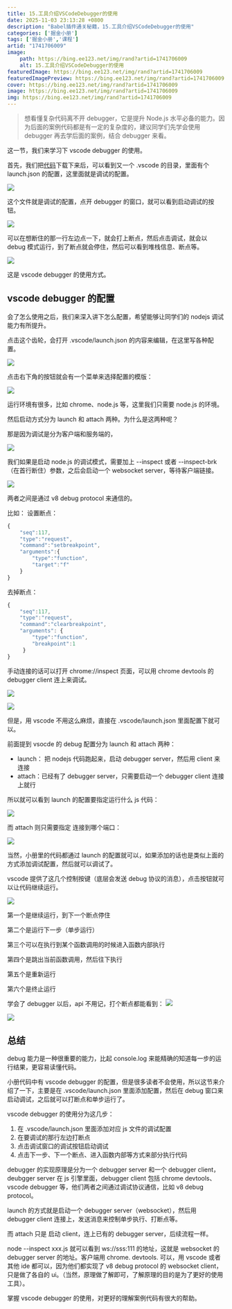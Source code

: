 ```yaml
---
title: 15.工具介绍VSCodeDebugger的使用
date: 2025-11-03 23:13:28 +0800
description: "Babel插件通关秘籍，15.工具介绍VSCodeDebugger的使用"
categories: ['掘金小册']
tags: ['掘金小册','课程']
artid: "1741706009"
image:
    path: https://bing.ee123.net/img/rand?artid=1741706009
    alt: 15.工具介绍VSCodeDebugger的使用
featuredImage: https://bing.ee123.net/img/rand?artid=1741706009
featuredImagePreview: https://bing.ee123.net/img/rand?artid=1741706009
cover: https://bing.ee123.net/img/rand?artid=1741706009
image: https://bing.ee123.net/img/rand?artid=1741706009
img: https://bing.ee123.net/img/rand?artid=1741706009
---
```


> 想看懂复杂代码离不开 debugger，它是提升 Node.js 水平必备的能力。因为后面的案例代码都是有一定的复杂度的，建议同学们先学会使用 debugger 再去学后面的案例，结合 debugger 来看。

这一节，我们来学习下 vscode debugger 的使用。

首先，我们把[代码](https://github.com/QuarkGluonPlasma/babel-plugin-exercize)下载下来后，可以看到又一个 .vscode 的目录，里面有个 launch.json 的配置，这里面就是调试的配置。

![](https://p1-juejin.byteimg.com/tos-cn-i-k3u1fbpfcp/d04026afef6d4761ac4ff3dcf5d2f84d~tplv-k3u1fbpfcp-watermark.image)

这个文件就是调试的配置，点开 debugger 的窗口，就可以看到启动调试的按钮。

![](https://p3-juejin.byteimg.com/tos-cn-i-k3u1fbpfcp/205267d73fbc4e7dab7d76c9992b6a97~tplv-k3u1fbpfcp-watermark.image)

可以在想断住的那一行左边点一下，就会打上断点，然后点击调试，就会以 debug 模式运行，到了断点就会停住，然后可以看到堆栈信息、断点等。

![](https://p9-juejin.byteimg.com/tos-cn-i-k3u1fbpfcp/dbd7b6f296ea4235825cea8bda6b84c5~tplv-k3u1fbpfcp-watermark.image)

这是 vscode debugger 的使用方式。

## vscode debugger 的配置

会了怎么使用之后，我们来深入讲下怎么配置，希望能够让同学们的 nodejs 调试能力有所提升。

点击这个齿轮，会打开 .vscode/launch.json 的内容来编辑，在这里写各种配置。

![](https://p6-juejin.byteimg.com/tos-cn-i-k3u1fbpfcp/6bfb71747d254624913047f5819c45a5~tplv-k3u1fbpfcp-watermark.image)

点击右下角的按钮就会有一个菜单来选择配置的模版：

![](https://p6-juejin.byteimg.com/tos-cn-i-k3u1fbpfcp/73942b78943f498fa4eb2190ca78e510~tplv-k3u1fbpfcp-watermark.image)

运行环境有很多，比如 chrome、node.js 等，这里我们只需要 node.js 的环境。

然后启动方式分为 launch 和 attach 两种。为什么是这两种呢？

那是因为调试是分为客户端和服务端的，

![](https://p6-juejin.byteimg.com/tos-cn-i-k3u1fbpfcp/1e25d1a7e7114b1497558a18f3219ea2~tplv-k3u1fbpfcp-watermark.image)

我们如果是启动 node.js 的调试模式，需要加上 --inspect  或者 --inspect-brk（在首行断住）参数，之后会启动一个 websocket server，等待客户端链接。

![](https://p6-juejin.byteimg.com/tos-cn-i-k3u1fbpfcp/2ff979331b7046faa1a0dc3a6ce28397~tplv-k3u1fbpfcp-watermark.image)

两者之间是通过 v8 debug protocol 来通信的。

比如：
设置断点：
```javascript
{
    "seq":117,
    "type":"request",
    "command":"setbreakpoint",
    "arguments":{
        "type":"function",
        "target":"f"
    }
}
```
去掉断点：
```javascript
{
    "seq":117,
    "type":"request",
    "command":"clearbreakpoint",
    "arguments": {
        "type":"function",
        "breakpoint":1
     }
}
```
手动连接的话可以打开 chrome://inspect 页面，可以用 chrome devtools 的 debugger client 连上来调试。

![](https://p6-juejin.byteimg.com/tos-cn-i-k3u1fbpfcp/6d72a6152fe1402ca424a7c02d530c9f~tplv-k3u1fbpfcp-watermark.image)

![](https://p3-juejin.byteimg.com/tos-cn-i-k3u1fbpfcp/21ba7e5435b14b798581401553c4d89f~tplv-k3u1fbpfcp-watermark.image)

但是，用 vscode 不用这么麻烦，直接在 .vscode/launch.json 里面配置下就可以。

前面提到 vsocde 的 debug 配置分为 launch 和 attach 两种：

- launch： 把 nodejs 代码跑起来，启动 debugger server，然后用 client 来连接
- attach：已经有了 debugger server，只需要启动一个 debugger client 连接上就行

所以就可以看到 launch 的配置要指定运行什么 js 代码：

![](https://p9-juejin.byteimg.com/tos-cn-i-k3u1fbpfcp/6aaf1a267e224baaa09704e8a2263a82~tplv-k3u1fbpfcp-watermark.image)

而 attach 则只需要指定 连接到哪个端口：

![](https://p6-juejin.byteimg.com/tos-cn-i-k3u1fbpfcp/6e047d1180ea44589147859fcfd0bd92~tplv-k3u1fbpfcp-watermark.image)

当然，小册里的代码都通过 launch 的配置就可以，如果添加的话也是类似上面的方式添加调试配置，然后就可以调试了。


vscode 提供了这几个控制按键（底层会发送 debug 协议的消息），点击按钮就可以让代码继续运行。

![](https://p3-juejin.byteimg.com/tos-cn-i-k3u1fbpfcp/9e3dbcb4cd2a4f39b1d433bff2cf58ff~tplv-k3u1fbpfcp-watermark.image)


第一个是继续运行，到下一个断点停住

第二个是运行下一步（单步运行）

第三个可以在执行到某个函数调用的时候进入函数内部执行

第四个是跳出当前函数调用，然后往下执行

第五个是重新运行

第六个是终止运行

学会了 debugger 以后，api 不用记，打个断点都能看到：
![](https://p9-juejin.byteimg.com/tos-cn-i-k3u1fbpfcp/408207297a514949b7b83ad0457ceedb~tplv-k3u1fbpfcp-watermark.image)

![](https://p6-juejin.byteimg.com/tos-cn-i-k3u1fbpfcp/3699f18e54404278a6cc6f6ececd4029~tplv-k3u1fbpfcp-watermark.image)

## 总结

debug 能力是一种很重要的能力，比起 console.log 来能精确的知道每一步的运行结果，更容易读懂代码。

小册代码中有 vscode debugger 的配置，但是很多读者不会使用，所以这节来介绍了一下，主要是在 .vscode/launch.json 里面添加配置，然后在 debug 窗口来启动调试，之后就可以打断点和单步运行了。

vscode debugger 的使用分为这几步：
1. 在 .vscode/launch.json 里面添加对应 js 文件的调试配置
2. 在要调试的那行左边打断点
3. 点击调试窗口的调试按钮启动调试
4. 点击下一步、下一个断点、进入函数内部等方式来部分执行代码

debugger 的实现原理是分为一个 debugger server 和一个 debugger client，deubgger server 在 js 引擎里面，debugger client 包括 chrome devtools、vscode debugger 等，他们两者之间通过调试协议通信，比如 v8 debug protocol。

launch 的方式就是启动一个 debugger server（websocket），然后用 debugger client 连接上，发送消息来控制单步执行、打断点等。

而 attach 只是 启动 client，连上已有的 debugger server，后续流程一样。

node --inspect xxx.js 就可以看到 ws://sss:111 的地址，这就是 websocket 的 debugger server 的地址。客户端用 chrome. devtools. 可以，用 vscode 或者其他 ide 都可以，因为他们都实现了 v8 debug protocol 的 websocket client，只是做了各自的 ui。（当然，原理做了解即可，了解原理的目的是为了更好的使用工具）。

掌握 vscode debugger 的使用，对更好的理解案例代码有很大的帮助。

